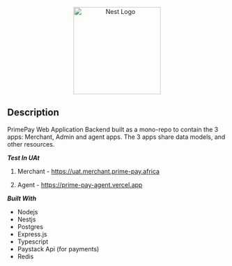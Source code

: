 <p align="center">
  <a href="http://nestjs.com/" target="blank"><img src="https://nestjs.com/img/logo-small.svg" width="200" alt="Nest Logo" /></a>
</p>

## Description

PrimePay Web Application Backend built as a mono-repo to contain the 3 apps: Merchant, Admin and agent apps. The 3 apps share data models, and other resources.

***Test In UAt***

1. Merchant - https://uat.merchant.prime-pay.africa 
  
  
2. Agent - https://prime-pay-agent.vercel.app

***Built With***

* Nodejs
* Nestjs
* Postgres
* Express.js
* Typescript
* Paystack Api (for payments)
* Redis

